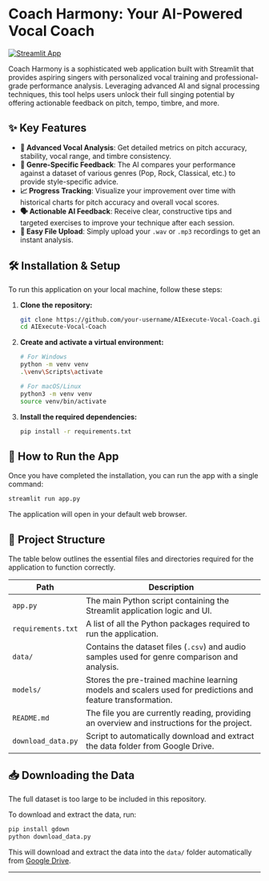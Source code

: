 # Coach Harmony: Your AI-Powered Vocal Coach

[![Streamlit App](https://static.streamlit.io/badges/streamlit_badge_black_white.svg)](https://coach-harmony.streamlit.app/)

Coach Harmony is a sophisticated web application built with Streamlit that provides aspiring singers with personalized vocal training and professional-grade performance analysis. Leveraging advanced AI and signal processing techniques, this tool helps users unlock their full singing potential by offering actionable feedback on pitch, tempo, timbre, and more.

## ✨ Key Features

- **🎤 Advanced Vocal Analysis**: Get detailed metrics on pitch accuracy, stability, vocal range, and timbre consistency.
- **🎼 Genre-Specific Feedback**: The AI compares your performance against a dataset of various genres (Pop, Rock, Classical, etc.) to provide style-specific advice.
- **📈 Progress Tracking**: Visualize your improvement over time with historical charts for pitch accuracy and overall vocal scores.
- **🗣️ Actionable AI Feedback**: Receive clear, constructive tips and targeted exercises to improve your technique after each session.
- **📁 Easy File Upload**: Simply upload your `.wav` or `.mp3` recordings to get an instant analysis.

## 🛠️ Installation & Setup

To run this application on your local machine, follow these steps:

1.  **Clone the repository:**
    ```bash
    git clone https://github.com/your-username/AIExecute-Vocal-Coach.git
    cd AIExecute-Vocal-Coach
    ```

2.  **Create and activate a virtual environment:**
    ```bash
    # For Windows
    python -m venv venv
    .\venv\Scripts\activate

    # For macOS/Linux
    python3 -m venv venv
    source venv/bin/activate
    ```

3.  **Install the required dependencies:**
    ```bash
    pip install -r requirements.txt
    ```

## 🚀 How to Run the App

Once you have completed the installation, you can run the app with a single command:

```bash
streamlit run app.py
```

The application will open in your default web browser.

## 📂 Project Structure

The table below outlines the essential files and directories required for the application to function correctly.

| Path               | Description                                                                                              |
| ------------------ | -------------------------------------------------------------------------------------------------------- |
| `app.py`           | The main Python script containing the Streamlit application logic and UI.                                |
| `requirements.txt` | A list of all the Python packages required to run the application.                                       |
| `data/`            | Contains the dataset files (`.csv`) and audio samples used for genre comparison and analysis.              |
| `models/`          | Stores the pre-trained machine learning models and scalers used for predictions and feature transformation.|
| `README.md`        | The file you are currently reading, providing an overview and instructions for the project.              |
| `download_data.py` | Script to automatically download and extract the data folder from Google Drive.                          |

## 📥 Downloading the Data

The full dataset is too large to be included in this repository.

To download and extract the data, run:

```bash
pip install gdown
python download_data.py
```

This will download and extract the data into the `data/` folder automatically from [Google Drive](https://drive.google.com/file/d/1Xb9q79ZbSVSKErvazg7BQEKXvuiYTzJ-/view?usp=drive_link).

---
